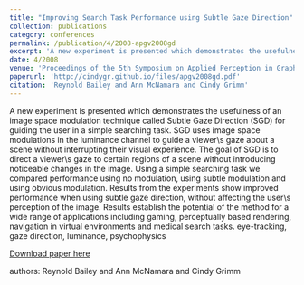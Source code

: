 ```yaml
---
title: "Improving Search Task Performance using Subtle Gaze Direction"
collection: publications
category: conferences
permalink: /publication/4/2008-apgv2008gd
excerpt: 'A new experiment is presented which demonstrates the usefulness of an image space modulation technique called Subtle Gaze Direction (SGD) for guiding the user in a simple searching task. SGD uses image space modulations in the luminance channel to guide a viewer\s gaze about a scene without interrupting their visual experience. The goal of SGD is to direct a viewer\s gaze to certain regions of a scene without introducing noticeable changes in the image. Using a simple searching task we compared performance using no modulation,  using subtle modulation and using obvious modulation. Results from the experiments show improved performance when using subtle gaze direction,  without affecting the user\s perception of the image. Results establish the potential of the method for a wide range of applications including gaming,  perceptually based rendering,  navigation in virtual environments and medical search tasks. eye-tracking,  gaze direction,  luminance,  psychophysics, '
date: 4/2008
venue: 'Proceedings of the 5th Symposium on Applied Perception in Graphics and Visualization'
paperurl: 'http://cindygr.github.io/files/apgv2008gd.pdf'
citation: 'Reynold Bailey and Ann McNamara and Cindy Grimm'
---
```

A new experiment is presented which demonstrates the usefulness of an image space modulation technique called Subtle Gaze Direction (SGD) for guiding the user in a simple searching task. SGD uses image space modulations in the luminance channel to guide a viewer\s gaze about a scene without interrupting their visual experience. The goal of SGD is to direct a viewer\s gaze to certain regions of a scene without introducing noticeable changes in the image. Using a simple searching task we compared performance using no modulation,  using subtle modulation and using obvious modulation. Results from the experiments show improved performance when using subtle gaze direction,  without affecting the user\s perception of the image. Results establish the potential of the method for a wide range of applications including gaming,  perceptually based rendering,  navigation in virtual environments and medical search tasks. eye-tracking,  gaze direction,  luminance,  psychophysics

[Download paper here](http://cindygr.github.io/files/apgv2008gd.pdf)

authors: Reynold Bailey and Ann McNamara and Cindy Grimm
